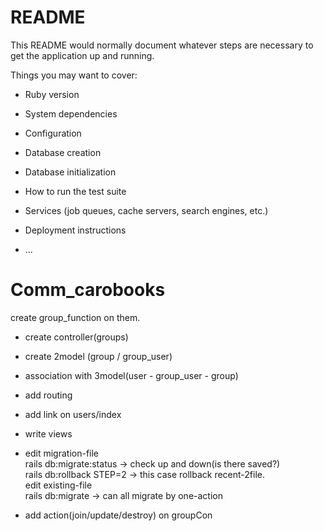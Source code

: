 # README

This README would normally document whatever steps are necessary to get the
application up and running.

Things you may want to cover:

* Ruby version

* System dependencies

* Configuration

* Database creation

* Database initialization

* How to run the test suite

* Services (job queues, cache servers, search engines, etc.)

* Deployment instructions

* ...

# Comm_carobooks<br>
 create group_function on them.
 
 * create controller(groups)<br>
 
 * create 2model (group / group_user)<br>
 
 * association with 3model(user - group_user<stock table> - group)<br>
 
 * add routing<br>
 
 * add link on users/index<br>
 
 * write views<br>
 
 * edit migration-file<br>
   rails db:migrate:status → check up and down(is there saved?)<br>
   rails db:rollback STEP=2 → this case rollback recent-2file.<br>
   edit existing-file<br>
   rails db:migrate → can all migrate by one-action
 
 * add action(join/update/destroy) on groupCon
